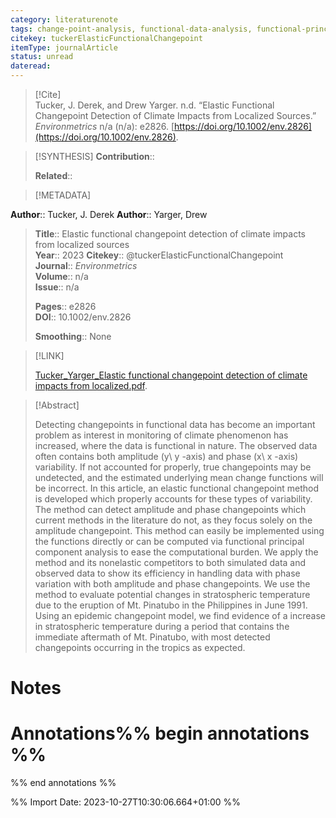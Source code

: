 ```yaml
---
category: literaturenote
tags: change-point-analysis, functional-data-analysis, functional-principal-components
citekey: tuckerElasticFunctionalChangepoint
itemType: journalArticle
status: unread  
dateread:  
---
```


> [!Cite]  
> Tucker, J. Derek, and Drew Yarger. n.d. “Elastic Functional Changepoint Detection of Climate Impacts from Localized Sources.” _Environmetrics_ n/a (n/a): e2826. [https://doi.org/10.1002/env.2826](https://doi.org/10.1002/env.2826).

> [!SYNTHESIS] 
>**Contribution**::
>
>**Related**:: 
>

> [!METADATA]  
>
**Author**:: Tucker, J. Derek
**Author**:: Yarger, Drew<br>
> **Title**:: Elastic functional changepoint detection of climate impacts from localized sources    
> **Year**:: 2023
> **Citekey**:: @tuckerElasticFunctionalChangepoint    
>**Journal**:: *Environmetrics*    
>**Volume**:: n/a    
>**Issue**:: n/a     
>    
>    
>     
> **Pages**:: e2826    
>**DOI**:: 10.1002/env.2826    
>
>**Smoothing**:: None

> [!LINK] 
>
> [Tucker_Yarger_Elastic functional changepoint detection of climate impacts from localized.pdf](file:///Users/steven/Library/CloudStorage/GoogleDrive-steven.golovkine@ul.ie/My%20Drive/bibliography/Environmetrics/undefined/Tucker_Yarger_Elastic%20functional%20changepoint%20detection%20of%20climate%20impacts%20from%20localized.pdf).

>[!Abstract]
>
>Detecting changepoints in functional data has become an important problem as interest in monitoring of climate phenomenon has increased, where the data is functional in nature. The observed data often contains both amplitude (y\ y \-axis) and phase (x\ x \-axis) variability. If not accounted for properly, true changepoints may be undetected, and the estimated underlying mean change functions will be incorrect. In this article, an elastic functional changepoint method is developed which properly accounts for these types of variability. The method can detect amplitude and phase changepoints which current methods in the literature do not, as they focus solely on the amplitude changepoint. This method can easily be implemented using the functions directly or can be computed via functional principal component analysis to ease the computational burden. We apply the method and its nonelastic competitors to both simulated data and observed data to show its efficiency in handling data with phase variation with both amplitude and phase changepoints. We use the method to evaluate potential changes in stratospheric temperature due to the eruption of Mt. Pinatubo in the Philippines in June 1991. Using an epidemic changepoint model, we find evidence of a increase in stratospheric temperature during a period that contains the immediate aftermath of Mt. Pinatubo, with most detected changepoints occurring in the tropics as expected.
>>


# Notes<br>
# Annotations%% begin annotations %%  
 
  
%% end annotations %%

%% Import Date: 2023-10-27T10:30:06.664+01:00 %%
